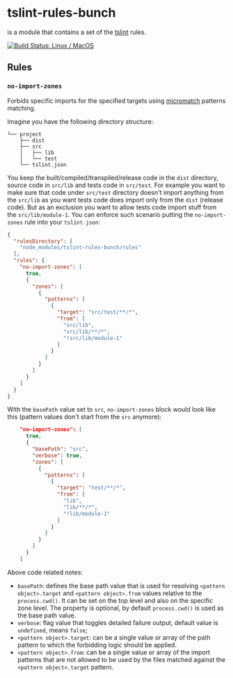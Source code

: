# tslint-rules-bunch

is a module that contains a set of the [tslint](https://github.com/palantir/tslint) rules.

[![Build Status: Linux / MacOS](https://travis-ci.org/vladimiry/tslint-rules-bunch.svg?branch=master)](https://travis-ci.org/vladimiry/tslint-rules-bunch)

## Rules

### `no-import-zones`

Forbids specific imports for the specified targets using [micromatch](https://github.com/micromatch/micromatch) patterns matching.

Imagine you have the following directory structure:
```
└── project
    ├── dist
    ├── src
    │   ├── lib
    │   └── test
    └── tslint.json
```
You keep the built/compiled/transpiled/release code in the `dist` directory, source code in `src/lib` and tests code in `src/test`. For example you want to make sure that code under `src/test` directory doesn't import anything from the `src/lib` as you want tests code does import only from the `dist` (release code). But as an exclusion you want to allow tests code import stuff from the `src/lib/module-1`. You can enforce such scenario putting the `no-import-zones` rule into your `tslint.json`:
```json
{
  "rulesDirectory": [
    "node_modules/tslint-rules-bunch/rules"
  ],
  "rules": {
    "no-import-zones": [
      true,
      {
        "zones": [
          {
            "patterns": [
              {
                "target": "src/test/**/*",
                "from": [
                  "src/lib",
                  "src/lib/**/*",
                  "!src/lib/module-1"
                ]
              }
            ]
          }
        ]
      }
    ]
  }
}

```
With the `basePath` value set to `src`, `no-import-zones` block would look like this (pattern values don't start from the `src` anymore):
```json
    "no-import-zones": [
      true,
      {
        "basePath": "src",
        "verbose": true,
        "zones": [
          {
            "patterns": [
              {
                "target": "test/**/*",
                "from": [
                  "lib",
                  "lib/**/*",
                  "!lib/module-1"
                ]
              }
            ]
          }
        ]
      }
    ]
```

Above code related notes:
- `basePath`: defines the base path value that is used for resolving `<pattern object>.target` and `<pattern object>.from` values relative to the `process.cwd()`. It can be set on the top level and also on the specific zone level. The property is optional, by default `process.cwd()` is used as the base path value.
- `verbose`: flag value that toggles detailed failure output, default value is `undefined`, means `false`;
- `<pattern object>.target`: can be a single value or array of the path pattern to which the forbidding logic should be applied.
- `<pattern object>.from`: can be a single value or array of the import patterns that are not allowed to be used by the files matched against the `<pattern object>.target` pattern.
